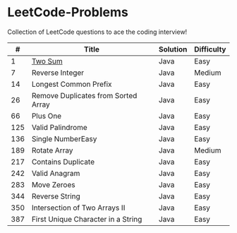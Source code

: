 # LeetCode-Problems
Collection of LeetCode questions to ace the coding interview!

| **#** | **Title**                           | **Solution** | **Difficulty** |
|-------|-------------------------------------|--------------|----------------|
| 1     | <a href="https://github.com/PolPinol/LeetCode-Problems/blob/main/two-sum/two-sum.java">Two Sum</a>                             | Java         | Easy           |
| 7     | Reverse Integer                     | Java         | Medium         |
| 14    | Longest Common Prefix               | Java         | Easy           |
| 26    | Remove Duplicates from Sorted Array | Java         | Easy           |
| 66    | Plus One                            | Java         | Easy           |
| 125   | Valid Palindrome                    | Java         | Easy           |
| 136   | Single NumberEasy                   | Java         | Easy           |
| 189   | Rotate Array                        | Java         | Medium         |
| 217   | Contains Duplicate                  | Java         | Easy           |
| 242   | Valid Anagram                       | Java         | Easy           |
| 283   | Move Zeroes                         | Java         | Easy           |
| 344   | Reverse String                      | Java         | Easy           |
| 350   | Intersection of Two Arrays II       | Java         | Easy           |
| 387   | First Unique Character in a String  | Java         | Easy           |

